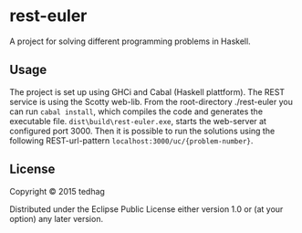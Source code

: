 # rest-euler

A project for solving different programming problems in Haskell. 

## Usage

The project is set up using GHCi and Cabal (Haskell plattform). The REST service is using the Scotty web-lib. 
From the root-directory ./rest-euler you can run <code>cabal install</code>, which compiles the code and generates the executable file. <code>dist\build\rest-euler.exe</code>, starts the web-server at configured port 3000.
Then it is possible to run the solutions using the following REST-url-pattern
<code>localhost:3000/uc/{problem-number}</code>.

## License

Copyright © 2015 tedhag

Distributed under the Eclipse Public License either version 1.0 or (at
your option) any later version.
